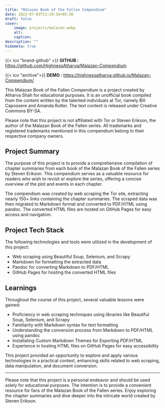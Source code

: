 ```yaml
---
title: "Malazan Book of the Fallen Compendium"
date: 2023-07-03T11:19:34+05:30
draft: false
cover: 
    image: projects/malazan.webp
    alt: 
    caption: 
description: ""
hidemeta: true
---
```



{{< ico "brand-github" >}} **GITHUB :** <https://github.com/HighnessAtharva/Malazan-Compendium>

{{< ico "archive">}} **DEMO :** <https://highnessatharva.github.io/Malazan-Compendium/>

This Malazan Book of the Fallen Compendium is a project created by Atharva Shah for educational purposes. It is an unofficial book compiled from the content written by the talented individuals at Tor, namely Bill Capossere and Amanda Rutter. The text content is released under Creative Commons BY-SA.

Please note that this project is not affiliated with Tor or Steven Erikson, the author of the Malazan Book of the Fallen series. All trademarks and registered trademarks mentioned in this compendium belong to their respective company owners.

## Project Summary

The purpose of this project is to provide a comprehensive compilation of chapter summaries from each book of the Malazan Book of the Fallen series by Steven Erikson. This compendium serves as a valuable resource for readers who wish to revisit or explore the series, offering a concise overview of the plot and events in each chapter.

The compendium was created by web scraping the Tor site, extracting nearly 150+ links containing the chapter summaries. The scraped data was then migrated to Markdown format and converted to PDF/HTML using pandoc. The converted HTML files are hosted on GitHub Pages for easy access and navigation.

## Project Tech Stack

The following technologies and tools were utilized in the development of this project:

- Web scraping using Beautiful Soup, Selenium, and Scrapy
- Markdown for formatting the extracted data
- Pandoc for converting Markdown to PDF/HTML
- GitHub Pages for hosting the converted HTML files

## Learnings

Throughout the course of this project, several valuable lessons were gained:

- Proficiency in web scraping techniques using libraries like Beautiful Soup, Selenium, and Scrapy
- Familiarity with Markdown syntax for text formatting
- Understanding the conversion process from Markdown to PDF/HTML using pandoc
- Installating Custom Markdown Themes for Exporting PDF/HTML
- Experience in hosting HTML files on GitHub Pages for easy accessibility

This project provided an opportunity to explore and apply various technologies in a practical context, enhancing skills related to web scraping, data manipulation, and document conversion.

---

Please note that this project is a personal endeavor and should be used solely for educational purposes. The intention is to provide a convenient resource for fans of the Malazan Book of the Fallen series. Enjoy exploring the chapter summaries and dive deeper into the intricate world created by Steven Erikson.
